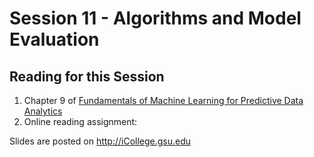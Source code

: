 # Session 11 - Algorithms and Model Evaluation

## Reading for this Session

1. Chapter 9 of [Fundamentals of Machine Learning for Predictive Data Analytics](https://mitpress.mit.edu/books/fundamentals-machine-learning-predictive-data-analytics)
2. Online reading assignment:

Slides are posted on http://iCollege.gsu.edu